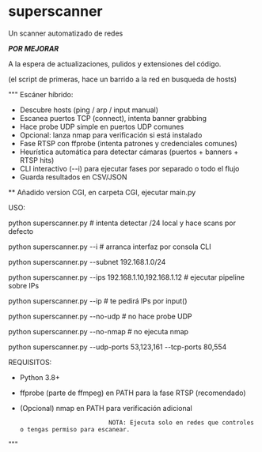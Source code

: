 # superscanner
Un scanner automatizado de redes

***POR MEJORAR***

A la espera de actualizaciones, pulidos y extensiones del código.

(el script de primeras, hace un barrido a la red en busqueda de hosts)

"""
Escáner híbrido:
 - Descubre hosts (ping / arp / input manual)
 - Escanea puertos TCP (connect), intenta banner grabbing
 - Hace probe UDP simple en puertos UDP comunes
 - Opcional: lanza nmap para verificación si está instalado
 - Fase RTSP con ffprobe (intenta patrones y credenciales comunes)
 - Heurística automática para detectar cámaras (puertos + banners + RTSP hits)
 - CLI interactivo (--i) para ejecutar fases por separado o todo el flujo
 - Guarda resultados en CSV/JSON

** Añadido version CGI, en carpeta CGI, ejecutar main.py
   

USO: 

  python superscanner.py                                           # intenta detectar /24 local y hace scans por defecto

 python superscanner.py --i        # arranca interfaz por consola CLI
  
  python superscanner.py --subnet 192.168.1.0/24
  
  python superscanner.py --ips 192.168.1.10,192.168.1.12           # ejecutar pipeline sobre IPs
  
  python superscanner.py --ip                                      # te pedirá IPs por input()
  
  python superscanner.py --no-udp                                  # no hace probe UDP
  
  python superscanner.py --no-nmap                                 # no ejecuta nmap
  
  python superscanner.py --udp-ports 53,123,161 --tcp-ports 80,554

  REQUISITOS:
  - Python 3.8+
  - ffprobe (parte de ffmpeg) en PATH para la fase RTSP (recomendado)
  - (Opcional) nmap en PATH para verificación adicional
    
                                 NOTA: Ejecuta solo en redes que controles o tengas permiso para escanear.

  
"""
